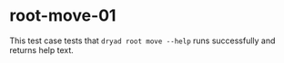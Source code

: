
# root-move-01

This test case tests that `dryad root move --help` runs successfully and returns help text.